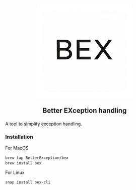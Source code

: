 <h2 align="center">
<img alt="Bex logo" src="images/logo.png"></img>

<b>B</b>etter <b>EX</b>ception handling</h2>

A tool to simplify exception handling.

### Installation

For MacOS

```sh
brew tap BetterException/bex
brew install bex
```

For Linux

```sh
snap install bex-cli
```
